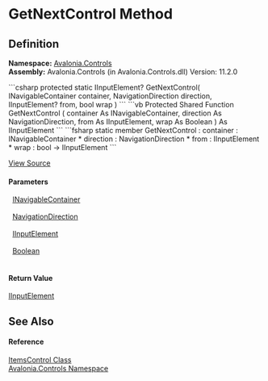 # GetNextControl Method




## Definition
**Namespace:** <a href="N_Avalonia_Controls">Avalonia.Controls</a>  
**Assembly:** Avalonia.Controls (in Avalonia.Controls.dll) Version: 11.2.0

<Tabs groupId="api-code-preview">
<TabItem value="csharp" label="C#">
```csharp
protected static IInputElement? GetNextControl(
	INavigableContainer container,
	NavigationDirection direction,
	IInputElement? from,
	bool wrap
)
```
</TabItem>
<TabItem value="vb" label="VB">
```vb
Protected Shared Function GetNextControl ( 
	container As INavigableContainer,
	direction As NavigationDirection,
	from As IInputElement,
	wrap As Boolean
) As IInputElement
```
</TabItem>
<TabItem value="fsharp" label="F#">
```fsharp
static member GetNextControl : 
        container : INavigableContainer * 
        direction : NavigationDirection * 
        from : IInputElement * 
        wrap : bool -> IInputElement 
```
</TabItem>
</Tabs>



<a href="https://github.com/AvaloniaUI/Avalonia/tree/master/src/Avalonia.Controls/ItemsControl.cs#L828" title="View the source code">View Source</a>



#### Parameters
<dl><dt>  <a href="T_Avalonia_Input_INavigableContainer">INavigableContainer</a></dt><dd> </dd><dt>  <a href="T_Avalonia_Input_NavigationDirection">NavigationDirection</a></dt><dd> </dd><dt>  <a href="T_Avalonia_Input_IInputElement">IInputElement</a></dt><dd> </dd><dt>  <a href="https://learn.microsoft.com/dotnet/api/system.boolean" target="_blank" rel="noopener noreferrer">Boolean</a></dt><dd> </dd></dl>

#### Return Value
<a href="T_Avalonia_Input_IInputElement">IInputElement</a>

## See Also


#### Reference
<a href="T_Avalonia_Controls_ItemsControl">ItemsControl Class</a>  
<a href="N_Avalonia_Controls">Avalonia.Controls Namespace</a>  

